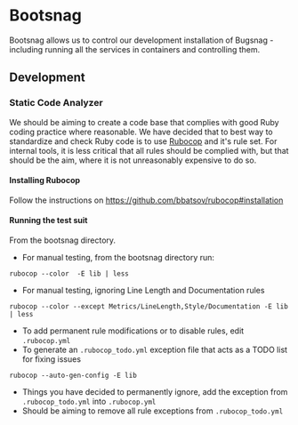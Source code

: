 # Bootsnag

Bootsnag allows us to control our development installation of Bugsnag - including running all the services in containers and controlling them.

## Development
### Static Code Analyzer
We should be aiming to create a code base that complies with good Ruby coding practice where reasonable.  We have decided that to best way to standardize and check Ruby code is to use [Rubocop](https://github.com/bbatsov/rubocop) and it's rule set.
For internal tools, it is less critical that all rules should be complied with, but that should be the aim, where it is not unreasonably expensive to do so.
#### Installing Rubocop
Follow the instructions on https://github.com/bbatsov/rubocop#installation
#### Running the test suit
From the bootsnag directory.
* For manual testing, from the bootsnag directory run:
```
rubocop --color  -E lib | less
```
* For manual testing, ignoring Line Length and Documentation rules
```
rubocop --color --except Metrics/LineLength,Style/Documentation -E lib | less 
```
* To add permanent rule modifications or to disable rules, edit `.rubocop.yml`
* To generate an `.rubocop_todo.yml` exception file that acts as a TODO list for fixing issues
```
rubocop --auto-gen-config -E lib
```
* Things you have decided to permanently ignore, add the exception from `.rubocop_todo.yml` into `.rubocop.yml`
* Should be aiming to remove all rule exceptions from `.rubocop_todo.yml`


